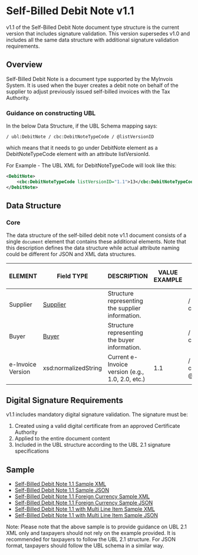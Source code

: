# Self-Billed Debit Note v1.1

v1.1 of the Self-Billed Debit Note document type structure is the current version that includes signature validation. This version supersedes v1.0 and includes all the same data structure with additional signature validation requirements.

## Overview

Self-Billed Debit Note is a document type supported by the MyInvois System. It is used when the buyer creates a debit note on behalf of the supplier to adjust previously issued self-billed invoices with the Tax Authority.

### Guidance on constructing UBL

In the below Data Structure, if the UBL Schema mapping says:

`/ ubl:DebitNote / cbc:DebitNoteTypeCode / @listVersionID`

which means that it needs to go under DebitNote element as a DebitNoteTypeCode element with an attribute listVersionId.

For Example - The UBL XML for DebitNoteTypeCode will look like this:

```xml
<DebitNote>
    <cbc:DebitNoteTypeCode listVersionID="1.1">13</cbc:DebitNoteTypeCode>
</DebitNote>
```

## Data Structure

### Core

The data structure of the self-billed debit note v1.1 document consists of a single `document` element that contains these additional elements. Note that this description defines the data structure while actual attribute naming could be different for JSON and XML data structures.

| ELEMENT | Field TYPE | DESCRIPTION | VALUE EXAMPLE | UBL Schema Mapping | Mandatory | Number of Chars | Cardinality |
|---------|------------|-------------|---------------|-------------------|-----------|----------------|-------------|
| Supplier | [Supplier](#supplier) | Structure representing the supplier information. | | / ubl:DebitNote / cac:AccountingSupplierParty | Mandatory | | |
| Buyer | [Buyer](#buyer) | Structure representing the buyer information. | | / ubl:DebitNote / cac:AccountingCustomerParty | Mandatory | | |
| e-Invoice Version | xsd:normalizedString | Current e-Invoice version (e.g., 1.0, 2.0, etc.) | 1.1 | / ubl:DebitNote / cbc:DebitNoteTypeCode / @listVersionID | Mandatory | 5 | [1-1] |

## Digital Signature Requirements

v1.1 includes mandatory digital signature validation. The signature must be:
1. Created using a valid digital certificate from an approved Certificate Authority
2. Applied to the entire document content
3. Included in the UBL structure according to the UBL 2.1 signature specifications

## Sample

- [Self-Billed Debit Note 1.1 Sample XML](/files/sdksamples/1.1-SelfBilledDebitNote-Sample.xml)
- [Self-Billed Debit Note 1.1 Sample JSON](/files/sdksamples/1.1-SelfBilledDebitNote-Sample.json) 
- [Self-Billed Debit Note 1.1 Foreign Currency Sample XML](/files/sdksamples/1.1-SelfBilledDebitNote-ForeignCurrency-Sample.xml)
- [Self-Billed Debit Note 1.1 Foreign Currency Sample JSON](/files/sdksamples/1.1-SelfBilledDebitNote-ForeignCurrency-Sample.json)
- [Self-Billed Debit Note 1.1 with Multi Line Item Sample XML](/files/sdksamples/1.1-SelfBilledDebitNote-MultiLineItem-Sample.xml)
- [Self-Billed Debit Note 1.1 with Multi Line Item Sample JSON](/files/sdksamples/1.1-SelfBilledDebitNote-MultiLineItem-Sample.json)

Note: Please note that the above sample is to provide guidance on UBL 2.1 XML only and taxpayers should not rely on the example provided. It is recommended for taxpayers to follow the UBL 2.1 structure. For JSON format, taxpayers should follow the UBL schema in a similar way. 